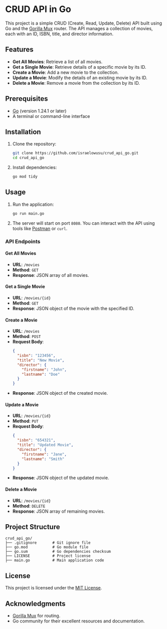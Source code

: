 # CRUD API in Go

This project is a simple CRUD (Create, Read, Update, Delete) API built using Go and the [Gorilla Mux](https://github.com/gorilla/mux) router. The API manages a collection of movies, each with an ID, ISBN, title, and director information.

## Features

- **Get All Movies**: Retrieve a list of all movies.
- **Get a Single Movie**: Retrieve details of a specific movie by its ID.
- **Create a Movie**: Add a new movie to the collection.
- **Update a Movie**: Modify the details of an existing movie by its ID.
- **Delete a Movie**: Remove a movie from the collection by its ID.

## Prerequisites

- [Go](https://golang.org/) (version 1.24.1 or later)
- A terminal or command-line interface

## Installation

1. Clone the repository:
   ```sh
   git clone https://github.com/israelowusu/crud_api_go.git
   cd crud_api_go
   ```

2. Install dependencies:
   ```sh
   go mod tidy
   ```

## Usage

1. Run the application:
   ```sh
   go run main.go
   ```

2. The server will start on port `8080`. You can interact with the API using tools like [Postman](https://www.postman.com/) or `curl`.

### API Endpoints

#### Get All Movies
- **URL**: `/movies`
- **Method**: `GET`
- **Response**: JSON array of all movies.

#### Get a Single Movie
- **URL**: `/movies/{id}`
- **Method**: `GET`
- **Response**: JSON object of the movie with the specified ID.

#### Create a Movie
- **URL**: `/movies`
- **Method**: `POST`
- **Request Body**:
  ```json
  {
    "isbn": "123456",
    "title": "New Movie",
    "director": {
      "firstname": "John",
      "lastname": "Doe"
    }
  }
  ```
- **Response**: JSON object of the created movie.

#### Update a Movie
- **URL**: `/movies/{id}`
- **Method**: `PUT`
- **Request Body**:
  ```json
  {
    "isbn": "654321",
    "title": "Updated Movie",
    "director": {
      "firstname": "Jane",
      "lastname": "Smith"
    }
  }
  ```
- **Response**: JSON object of the updated movie.

#### Delete a Movie
- **URL**: `/movies/{id}`
- **Method**: `DELETE`
- **Response**: JSON array of remaining movies.

## Project Structure

```
crud_api_go/
├── .gitignore       # Git ignore file
├── go.mod           # Go module file
├── go.sum           # Go dependencies checksum
├── LICENSE          # Project license
├── main.go          # Main application code
```

## License

This project is licensed under the [MIT License](LICENSE).

## Acknowledgments

- [Gorilla Mux](https://github.com/gorilla/mux) for routing.
- Go community for their excellent resources and documentation.
```